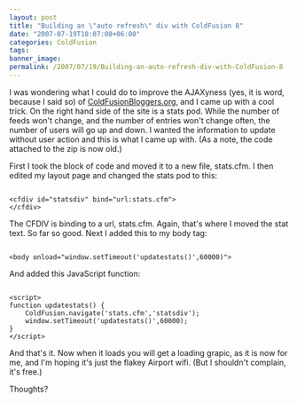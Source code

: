 ```yaml
---
layout: post
title: "Building an \"auto refresh\" div with ColdFusion 8"
date: "2007-07-19T18:07:00+06:00"
categories: ColdFusion 
tags: 
banner_image: 
permalink: /2007/07/19/Building-an-auto-refresh-div-with-ColdFusion-8
---
```


I was wondering what I could do to improve the AJAXyness (yes, it is word, because I said so) of <a href="http://www.coldfusionbloggers.org">ColdFusionBloggers.org</a>, and I came up with a cool trick. On the right hand side of the site is a stats pod. While the number of feeds won't change, and the number of entries won't change often, the number of users will go up and down. I wanted the information to update without user action and this is what I came up with. (As a note, the code attached to the zip is now old.) 

First I took the block of code and moved it to a new file, stats.cfm. I then edited my layout page and changed the stats pod to this:

<code>
&lt;cfdiv id="statsdiv" bind="url:stats.cfm"&gt;
&lt;/cfdiv&gt;
</code>

The CFDIV is binding to a url, stats.cfm. Again, that's where I moved the stat text. So far so good. Next I added this to my body tag:

<code>
&lt;body onload="window.setTimeout('updatestats()',60000)"&gt;
</code>

And added this JavaScript function:

<code>
&lt;script&gt;
function updatestats() {
	ColdFusion.navigate('stats.cfm','statsdiv');
	window.setTimeout('updatestats()',60000);
}
&lt;/script&gt;
</code>

And that's it. Now when it loads you will get a loading grapic, as it is now for me, and I'm hoping it's just the flakey Airport wifi. (But I shouldn't complain, it's free.)

Thoughts?